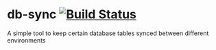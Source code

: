 db-sync [![Build Status](https://travis-ci.org/kaesetoast/db-sync.svg?branch=master)](https://travis-ci.org/kaesetoast/db-sync)
=======

A simple tool to keep certain database tables synced between different environments
